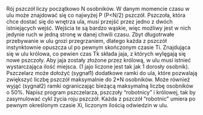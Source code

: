 Rój pszczół liczy początkowo N osobników. W danym momencie czasu w ulu może znajdować się co najwyżej P (P<N/2) pszczół. Pszczoła, która chce dostać się do wnętrza ula, musi przejść przez jedno z dwóch istniejących wejść. Wejścia te są bardzo wąskie, więc możliwy jest w nich jedynie ruch w jedną stronę w danej chwili czasu. Zbyt długotrwałe przebywanie w ulu grozi przegrzaniem, dlatego każda z pszczół instynktownie opuszcza ul po pewnym skończonym czasie Ti. Znajdująca się w ulu królowa, co pewien czas Tk składa jaja, z których wylęgają się nowe pszczoły. Aby jaja zostały złożone przez królową, w ulu musi istnieć wystarczająca ilość miejsca. (1 jajo liczone jest tak jak 1 dorosły osobnik).
Pszczelarz może dołożyć (sygnał1) dodatkowe ramki do ula, które pozwalają zwiększyć liczbę pszczół maksymalnie do 2*N osobników. Może również wyjąć (sygnał2) ramki ograniczając bieżącą maksymalną liczbę osobników o 50%.
Napisz program pszczelarza, pszczoły “robotnicy” i królowej, tak by zasymulować cykl życia roju pszczół. Każda z pszczół “robotnic” umiera po pewnym określonym czasie Xi, liczonym ilością odwiedzin w ulu.
